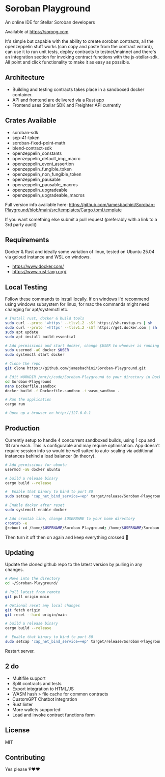 # Soroban Playground

An online IDE for Stellar Soroban developers

Available at https://soropg.com

It's simple but capable with the ability to create soroban contracts, all the openzeppelin stuff works (can copy and paste from the contract wizard), can use it to run unit tests, deploy contracts to testnet/mainnet and there's an integration section for invoking contract functions with the js-stellar-sdk. All point and click functionality to make it as easy as possible.

## Architecture

- Building and testing contracts takes place in a sandboxed docker container.
- API and frontend are delivered via a Rust app
- Frontend uses Stellar SDK and Freighter API currently

## Crates Available

- soroban-sdk
- sep-41-token
- soroban-fixed-point-math
- blend-contract-sdk
- openzeppelin_constants
- openzeppelin_default_imp_macro
- openzeppelin_event_assertion
- openzeppelin_fungible_token
- openzeppelin_non_fungible_token
- openzeppelin_pausable
- openzeppelin_pausable_macros
- openzeppelin_upgradeable
- openzeppelin_upgradeable_macros

Full version info available here: https://github.com/jamesbachini/Soroban-Playground/blob/main/src/templates/Cargo.toml.template

If you want something else submit a pull request (preferably with a link to a 3rd party audit)


## Requirements

Docker & Rust and ideally some variation of linux, tested on Ubuntu 25.04 via gcloud instance and WSL on windows.

- https://www.docker.com/
- https://www.rust-lang.org/


## Local Testing
Follow these commands to install locally. If on windows I'd recommend using windows subsystem for linux, for mac the commands might need changing for apt/systemctl etc.

```bash
# Install rust, docker & build tools
sudo curl --proto '=https' --tlsv1.2 -sSf https://sh.rustup.rs | sh
sudo curl --proto '=https' --tlsv1.2 -sSf https://get.docker.com | sh
sudo apt update
sudo apt install build-essential

# Add permissions and start docker, change $USER to whoever is running it
sudo usermod -aG docker $USER
sudo systemctl start docker

# Clone the repo
git clone https://github.com/jamesbachini/Soroban-Playground.git

# Edit WORKDIR /mnt/c/code/Soroban-Playground to your directory in Dockerfile.sandbox
cd Soroban-Playground
nano Dockerfile.sandbox
docker build -f Dockerfile.sandbox -t wasm_sandbox .

# Run the application
cargo run

# Open up a browser on http://127.0.0.1
```

## Production
Currently setup to handle 4 concurrent sandboxed builds, using 1 cpu and 1G ram each. This is configurable and may require optimisation. App doesn't require session info so would be well suited to auto-scaling via additional instances behind a load balancer (in theory).

```bash
# Add permissions for ubuntu
usermod -aG docker ubuntu

# build a release binary
cargo build --release

#  Enable that binary to bind to port 80
sudo setcap 'cap_net_bind_service=+ep' target/release/Soroban-Playground

# Enable docker after reset
sudo systemctl enable docker

# Add crontab line, change $USERNAME to your home directory
crontab -e
@reboot cd /home/$USERNAME/Soroban-Playground; /home/$USERNAME/Soroban-Playground/target/release/Soroban-Playground
```
Then turn it off then on again and keep everything crossed 🤞

## Updating

Update the cloned github repo to the latest version by pulling in any changes.

```bash
# Move into the directory
cd ~/Soroban-Playground/

# Pull latest from remote
git pull origin main

# Optional reset any local changes
git fetch origin
git reset --hard origin/main

# build a release binary
cargo build --release

#  Enable that binary to bind to port 80
sudo setcap 'cap_net_bind_service=+ep' target/release/Soroban-Playground

```

Restart server.



## 2 do
- Multifile support
- Split contracts and tests
- Export integration to HTML/JS
- WASM hash > file cache for common contracts
- CustomGPT Chatbot integration
- Rust linter
- More wallets supported
- Load and invoke contract functions form


## License

MIT


## Contributing

Yes please 💗♥️❤️